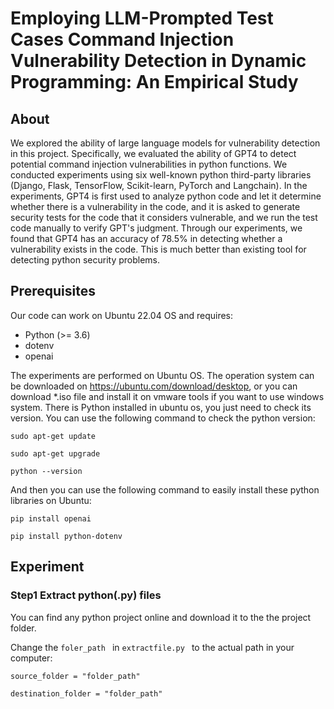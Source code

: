 # Employing LLM-Prompted Test Cases Command Injection Vulnerability Detection in Dynamic Programming: An Empirical Study

## About
We explored the ability of large language models for vulnerability detection in this project. Specifically, we evaluated the ability of GPT4 to detect potential command injection vulnerabilities in python functions. We conducted experiments using six well-known python third-party libraries (Django, Flask, TensorFlow, Scikit-learn, PyTorch and Langchain). In the experiments, GPT4 is first used to analyze python code and let it determine whether there is a vulnerability in the code, and it is asked to generate security tests for the code that it considers vulnerable, and we run the test code manually to verify GPT's judgment. Through our experiments, we found that GPT4 has an accuracy of 78.5% in detecting whether a vulnerability exists in the code. This is much better than existing tool for detecting python security problems.

## Prerequisites
Our code can work on Ubuntu 22.04 OS and requires:
- Python (>= 3.6)
- dotenv
- openai

The experiments are performed on Ubuntu OS. The operation system can be downloaded on https://ubuntu.com/download/desktop, or you can download *.iso file and install it on vmware tools if you want to use windows system. There is Python installed in ubuntu os, you just need to check its version. You can use the following command to check the python version:

`sudo apt-get update `

`sudo apt-get upgrade `

`python --version `

And then you can use the following command to easily install these python libraries on Ubuntu: 

`pip install openai `

`pip install python-dotenv `

## Experiment
### Step1 Extract python(.py) files
You can find any python project online and download it to the the project folder.

Change the `foler_path ` in `extractfile.py ` to the actual path in your computer:

`source_folder = "folder_path" `

`destination_folder = "folder_path" `





